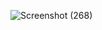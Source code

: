 ![Screenshot (268)](https://github.com/user-attachments/assets/f9ec3e83-62ca-4407-b6f1-56403e6596d0)
